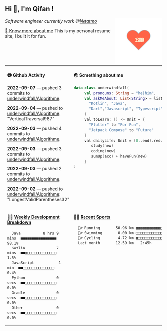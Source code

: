  <h2> Hi 👋, I'm Qifan ! </h2>
 <a href="https://github.com/underwindfall/iBeats"><img align="right" width="150px" src="https://raw.githubusercontent.com/underwindfall/iBeats/main/files/heart.svg"/></a>
 <p><em>Software engineer currently work @<a href="https://www.netatmo.com">Netatmo</a></em></p>
 <p><a href="https://qifanyang.com/resume" target="_blank"> 🔭 Know more about me</a> This is my personal resume site, I built it for fun.</p>
 <table width="960px"><tr><td valign="top" width="50%">

  #### 📷 Github Activity
  <!-- githubActivity starts -->
**2022-09-07** — pushed 3 commits to [underwindfall/Algorithme](https://api.github.com/repos/underwindfall/Algorithme).

**2022-09-04** — pushed to [underwindfall/Algorithme](https://api.github.com/repos/underwindfall/Algorithme): "VerticalTraversal987"

**2022-09-03** — pushed 4 commits to [underwindfall/Algorithme](https://api.github.com/repos/underwindfall/Algorithme).

**2022-09-03** — pushed 3 commits to [underwindfall/Algorithme](https://api.github.com/repos/underwindfall/Algorithme).

**2022-09-03** — pushed 2 commits to [underwindfall/Algorithme](https://api.github.com/repos/underwindfall/Algorithme).

**2022-09-02** — pushed to [underwindfall/Algorithme](https://api.github.com/repos/underwindfall/Algorithme): "LongestValidParentheses32"
  <!-- githubActivity ends -->
  </td><td valign="top" width="50%">

  #### 🌏 Something about me
  <!-- profile starts -->
  ```kotlin
  data class underwindfall(
       val pronouns: String = "he|him",
       val askMeAbout: List<String> = listOf(
         "Kotlin", "Java",
         "Dart","Javascript", "Typescript"
       )
       val toLearn: () -> Unit = {
         "Flutter" to "For Fun",
         "Jetpack Compose" to "Future"
       }
       val dailyLife: Unit = (0..end).reduce { acc, new ->
          study(new)
          coding(new)
          sumUp(acc) + haveFun(new)
       }
  )
  ```
  <!-- profile ends -->
  </td></tr><tr><td valign="top" width="50%">
  
  #### 🏊‍♂️ <a href="https://gist.github.com/underwindfall/377ee88ba1fabd1e93516e48ca9c61eb" target="_blank">Weekly Development Breakdown</a>
   <!-- codeTime starts -->
   ```text
     Java          8 hrs 9 mins  ■■■■■■■■■■■■■■■■  98.1%
     Kotlin              7 mins  ■■▥□□□□□□□□□□□□□   1.5%
     JavaScript           1 min  ■■◱□□□□□□□□□□□□□   0.4%
     Python              0 secs  ■■◱□□□□□□□□□□□□□   0.0%
     Gradle              0 secs  ■■◱□□□□□□□□□□□□□   0.0%
     Other               0 secs  ■■◱□□□□□□□□□□□□□   0.0%
   ```
   <!-- codeTime starts -->
   </td>
   <td valign="top" width="50%">

   #### 🤾‍♂️ <a href="https://gist.github.com/underwindfall/76198d6f6918f9f94d022c8ad881f98b" target="_blank">Recent Sports</a>

   <!-- Sports starts -->
   ```text
     ‍🏃‍♂️ Running       50.96 km ▩▩▩▩▩▩▩▩▩▩▩□  5.25/h
     🏊‍♂️ Swimming       0.00 km □□□□□□□□□□□□  0.00/h
     🚴‍♂️ Cycling        4.72 km ▩□□□□□□□□□□□ 14.05/h
     Last month       12.59 km   2:45h
   ```
   <!-- Sports ends -->
   </td></tr></table>